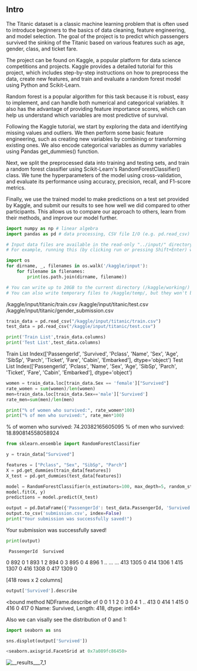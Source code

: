 ## Intro
The Titanic dataset is a classic machine learning problem that is often used to introduce beginners to the basics of data cleaning, feature engineering, and model selection. The goal of the project is to predict which passengers survived the sinking of the Titanic based on various features such as age, gender, class, and ticket fare.

The project can be found on Kaggle, a popular platform for data science competitions and projects. Kaggle provides a detailed tutorial for this project, which includes step-by-step instructions on how to preprocess the data, create new features, and train and evaluate a random forest model using Python and Scikit-Learn.

Random forest is a popular algorithm for this task because it is robust, easy to implement, and can handle both numerical and categorical variables. It also has the advantage of providing feature importance scores, which can help us understand which variables are most predictive of survival.

Following the Kaggle tutorial, we start by exploring the data and identifying missing values and outliers. We then perform some basic feature engineering, such as creating new variables by combining or transforming existing ones. We also encode categorical variables as dummy variables using Pandas get_dummies() function.

Next, we split the preprocessed data into training and testing sets, and train a random forest classifier using Scikit-Learn's RandomForestClassifier() class. We tune the hyperparameters of the model using cross-validation, and evaluate its performance using accuracy, precision, recall, and F1-score metrics.

Finally, we use the trained model to make predictions on a test set provided by Kaggle, and submit our results to see how well we did compared to other participants. This allows us to compare our approach to others, learn from their methods, and improve our model further.

```python
import numpy as np # linear algebra
import pandas as pd # data processing, CSV file I/O (e.g. pd.read_csv)

# Input data files are available in the read-only "../input/" directory
# For example, running this (by clicking run or pressing Shift+Enter) will list all files under the input directory

import os
for dirname, _, filenames in os.walk('/kaggle/input'):
    for filename in filenames:
        print(os.path.join(dirname, filename))

# You can write up to 20GB to the current directory (/kaggle/working/) that gets preserved as output when you create a version using "Save & Run All" 
# You can also write temporary files to /kaggle/temp/, but they won't be saved outside of the current session
```
/kaggle/input/titanic/train.csv
/kaggle/input/titanic/test.csv
/kaggle/input/titanic/gender_submission.csv

```python
train_data = pd.read_csv("/kaggle/input/titanic/train.csv")
test_data = pd.read_csv("/kaggle/input/titanic/test.csv")

print('Train List',train_data.columns)
print('Test List',test_data.columns)
```
Train List Index(['PassengerId', 'Survived', 'Pclass', 'Name', 'Sex', 'Age', 'SibSp',
       'Parch', 'Ticket', 'Fare', 'Cabin', 'Embarked'],
      dtype='object')
Test List Index(['PassengerId', 'Pclass', 'Name', 'Sex', 'Age', 'SibSp', 'Parch',
       'Ticket', 'Fare', 'Cabin', 'Embarked'],
      dtype='object')
```python
women = train_data.loc[train_data.Sex == 'female']["Survived"]
rate_women = sum(women)/len(women)
men=train_data.loc[train_data.Sex=='male']['Survived']
rate_men=sum(men)/len(men)

print("% of women who survived:", rate_women*100)
print("% of men who survived:", rate_men*100)
```
% of women who survived: 74.20382165605095
% of men who survived: 18.890814558058924
```python
from sklearn.ensemble import RandomForestClassifier

y = train_data["Survived"]

features = ["Pclass", "Sex", "SibSp", "Parch"]
X = pd.get_dummies(train_data[features])
X_test = pd.get_dummies(test_data[features])

model = RandomForestClassifier(n_estimators=100, max_depth=5, random_state=1)
model.fit(X, y)
predictions = model.predict(X_test)

output = pd.DataFrame({'PassengerId': test_data.PassengerId, 'Survived': predictions})
output.to_csv('submission.csv', index=False)
print("Your submission was successfully saved!")
```

Your submission was successfully saved!
```python
print(output)
```
     PassengerId  Survived
0            892         0
1            893         1
2            894         0
3            895         0
4            896         1
..           ...       ...
413         1305         0
414         1306         1
415         1307         0
416         1308         0
417         1309         0

[418 rows x 2 columns]
```python
output['Survived'].describe
```
<bound method NDFrame.describe of 0      0
1      1
2      0
3      0
4      1
      ..
413    0
414    1
415    0
416    0
417    0
Name: Survived, Length: 418, dtype: int64>

Also we can visally see the distribution of 0 and 1:
```python
import seaborn as sns

sns.displot(output['Survived'])

<seaborn.axisgrid.FacetGrid at 0x7a089fc86450>
```

![__results___7_1](https://user-images.githubusercontent.com/109058050/230635679-a1fd6d6d-0048-4590-9cb3-f5c1eaf81586.png)









